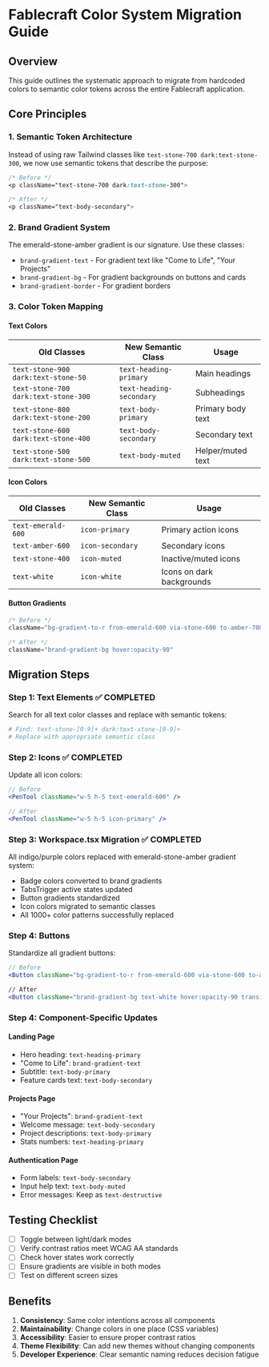 # Fablecraft Color System Migration Guide

## Overview
This guide outlines the systematic approach to migrate from hardcoded colors to semantic color tokens across the entire Fablecraft application.

## Core Principles

### 1. Semantic Token Architecture
Instead of using raw Tailwind classes like `text-stone-700 dark:text-stone-300`, we now use semantic tokens that describe the purpose:

```css
/* Before */
<p className="text-stone-700 dark:text-stone-300">

/* After */
<p className="text-body-secondary">
```

### 2. Brand Gradient System
The emerald-stone-amber gradient is our signature. Use these classes:

- `brand-gradient-text` - For gradient text like "Come to Life", "Your Projects"
- `brand-gradient-bg` - For gradient backgrounds on buttons and cards
- `brand-gradient-border` - For gradient borders

### 3. Color Token Mapping

#### Text Colors
| Old Classes | New Semantic Class | Usage |
|------------|-------------------|-------|
| `text-stone-900 dark:text-stone-50` | `text-heading-primary` | Main headings |
| `text-stone-700 dark:text-stone-300` | `text-heading-secondary` | Subheadings |
| `text-stone-800 dark:text-stone-200` | `text-body-primary` | Primary body text |
| `text-stone-600 dark:text-stone-400` | `text-body-secondary` | Secondary text |
| `text-stone-500 dark:text-stone-500` | `text-body-muted` | Helper/muted text |

#### Icon Colors
| Old Classes | New Semantic Class | Usage |
|------------|-------------------|-------|
| `text-emerald-600` | `icon-primary` | Primary action icons |
| `text-amber-600` | `icon-secondary` | Secondary icons |
| `text-stone-400` | `icon-muted` | Inactive/muted icons |
| `text-white` | `icon-white` | Icons on dark backgrounds |

#### Button Gradients
```jsx
/* Before */
className="bg-gradient-to-r from-emerald-600 via-stone-600 to-amber-700 hover:from-emerald-500 hover:via-stone-500 hover:to-amber-600"

/* After */
className="brand-gradient-bg hover:opacity-90"
```

## Migration Steps

### Step 1: Text Elements ✅ COMPLETED
Search for all text color classes and replace with semantic tokens:
```bash
# Find: text-stone-[0-9]+ dark:text-stone-[0-9]+
# Replace with appropriate semantic class
```

### Step 2: Icons ✅ COMPLETED
Update all icon colors:
```jsx
// Before
<PenTool className="w-5 h-5 text-emerald-600" />

// After
<PenTool className="w-5 h-5 icon-primary" />
```

### Step 3: Workspace.tsx Migration ✅ COMPLETED
All indigo/purple colors replaced with emerald-stone-amber gradient system:
- Badge colors converted to brand gradients
- TabsTrigger active states updated
- Button gradients standardized
- Icon colors migrated to semantic classes
- All 1000+ color patterns successfully replaced

### Step 4: Buttons
Standardize all gradient buttons:
```jsx
// Before
<Button className="bg-gradient-to-r from-emerald-600 via-stone-600 to-amber-700...">

// After
<Button className="brand-gradient-bg text-white hover:opacity-90 transition-opacity">
```

### Step 4: Component-Specific Updates

#### Landing Page
- Hero heading: `text-heading-primary`
- "Come to Life": `brand-gradient-text`
- Subtitle: `text-body-primary`
- Feature cards text: `text-body-secondary`

#### Projects Page
- "Your Projects": `brand-gradient-text`
- Welcome message: `text-body-secondary`
- Project descriptions: `text-body-primary`
- Stats numbers: `text-heading-primary`

#### Authentication Page
- Form labels: `text-body-secondary`
- Input help text: `text-body-muted`
- Error messages: Keep as `text-destructive`

## Testing Checklist
- [ ] Toggle between light/dark modes
- [ ] Verify contrast ratios meet WCAG AA standards
- [ ] Check hover states work correctly
- [ ] Ensure gradients are visible in both modes
- [ ] Test on different screen sizes

## Benefits
1. **Consistency**: Same color intentions across all components
2. **Maintainability**: Change colors in one place (CSS variables)
3. **Accessibility**: Easier to ensure proper contrast ratios
4. **Theme Flexibility**: Can add new themes without changing components
5. **Developer Experience**: Clear semantic naming reduces decision fatigue